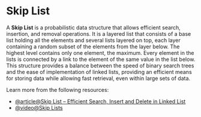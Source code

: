 # Skip List

A **Skip List** is a probabilistic data structure that allows efficient search, insertion, and removal operations. It is a layered list that consists of a base list holding all the elements and several lists layered on top, each layer containing a random subset of the elements from the layer below. The highest level contains only one element, the maximum. Every element in the lists is connected by a link to the element of the same value in the list below. This structure provides a balance between the speed of binary search trees and the ease of implementation of linked lists, providing an efficient means for storing data while allowing fast retrieval, even within large sets of data.

Learn more from the following resources:

- [@article@Skip List – Efficient Search, Insert and Delete in Linked List](https://www.geeksforgeeks.org/skip-list/)
- [@video@Skip Lists](https://www.youtube.com/watch?v=NDGpsfwAaqo)
